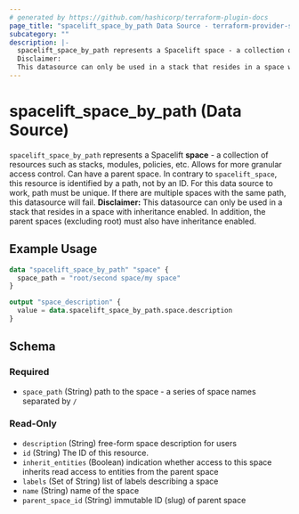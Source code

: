 ```yaml
---
# generated by https://github.com/hashicorp/terraform-plugin-docs
page_title: "spacelift_space_by_path Data Source - terraform-provider-spacelift"
subcategory: ""
description: |-
  spacelift_space_by_path represents a Spacelift space - a collection of resources such as stacks, modules, policies, etc. Allows for more granular access control. Can have a parent space. In contrary to spacelift_space, this resource is identified by a path, not by an ID. For this data source to work, path must be unique. If there are multiple spaces with the same path, this datasource will fail.
  Disclaimer:
  This datasource can only be used in a stack that resides in a space with inheritance enabled. In addition, the parent spaces (excluding root) must also have inheritance enabled.
---
```


# spacelift_space_by_path (Data Source)

`spacelift_space_by_path` represents a Spacelift **space** - a collection of resources such as stacks, modules, policies, etc. Allows for more granular access control. Can have a parent space. In contrary to `spacelift_space`, this resource is identified by a path, not by an ID. For this data source to work, path must be unique. If there are multiple spaces with the same path, this datasource will fail. 
**Disclaimer:** 
This datasource can only be used in a stack that resides in a space with inheritance enabled. In addition, the parent spaces (excluding root) must also have inheritance enabled.

## Example Usage

```terraform
data "spacelift_space_by_path" "space" {
  space_path = "root/second space/my space"
}

output "space_description" {
  value = data.spacelift_space_by_path.space.description
}
```

<!-- schema generated by tfplugindocs -->
## Schema

### Required

- `space_path` (String) path to the space - a series of space names separated by `/`

### Read-Only

- `description` (String) free-form space description for users
- `id` (String) The ID of this resource.
- `inherit_entities` (Boolean) indication whether access to this space inherits read access to entities from the parent space
- `labels` (Set of String) list of labels describing a space
- `name` (String) name of the space
- `parent_space_id` (String) immutable ID (slug) of parent space


